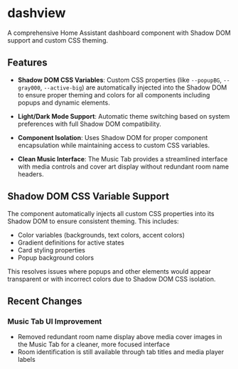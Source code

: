 # dashview

A comprehensive Home Assistant dashboard component with Shadow DOM support and custom CSS theming.

## Features

- **Shadow DOM CSS Variables**: Custom CSS properties (like `--popupBG`, `--gray000`, `--active-big`) are automatically injected into the Shadow DOM to ensure proper theming and colors for all components including popups and dynamic elements.

- **Light/Dark Mode Support**: Automatic theme switching based on system preferences with full Shadow DOM compatibility.

- **Component Isolation**: Uses Shadow DOM for proper component encapsulation while maintaining access to custom CSS variables.

- **Clean Music Interface**: The Music Tab provides a streamlined interface with media controls and cover art display without redundant room name headers.

## Shadow DOM CSS Variable Support

The component automatically injects all custom CSS properties into its Shadow DOM to ensure consistent theming. This includes:

- Color variables (backgrounds, text colors, accent colors)
- Gradient definitions for active states
- Card styling properties
- Popup background colors

This resolves issues where popups and other elements would appear transparent or with incorrect colors due to Shadow DOM CSS isolation.

## Recent Changes

### Music Tab UI Improvement
- Removed redundant room name display above media cover images in the Music Tab for a cleaner, more focused interface
- Room identification is still available through tab titles and media player labels